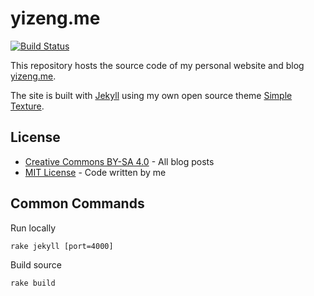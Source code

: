 # yizeng.me

[![Build Status](https://travis-ci.org/yizeng/yizeng.me.svg?branch=master)](https://travis-ci.org/yizeng/yizeng.me)

This repository hosts the source code of my personal website and blog [yizeng.me](http://yizeng.me).

The site is built with [Jekyll](http://jekyllrb.com/) using my own open source theme [Simple Texture](https://github.com/yizeng/jekyll-theme-simple-texture).

## License
- [Creative Commons BY-SA 4.0](http://creativecommons.org/licenses/by-sa/4.0/) - All blog posts
- [MIT License](https://raw.github.com/yizeng/yizeng.me/master/LICENSE) - Code written by me

## Common Commands

Run locally

    rake jekyll [port=4000]

Build source

    rake build
